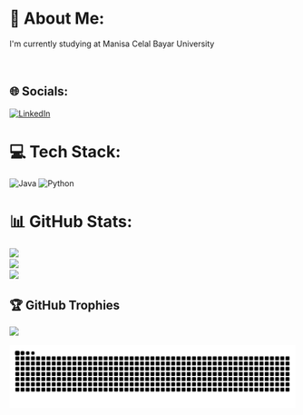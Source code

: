 # 💫 About Me:
I'm currently studying at Manisa Celal Bayar University<br><br><br>


## 🌐 Socials:
[![LinkedIn](https://img.shields.io/badge/LinkedIn-%230077B5.svg?logo=linkedin&logoColor=white)](https://linkedin.com/in/zeki-akgül-b59471218) 

# 💻 Tech Stack:
![Java](https://img.shields.io/badge/java-%23ED8B00.svg?style=for-the-badge&logo=openjdk&logoColor=white) ![Python](https://img.shields.io/badge/python-3670A0?style=for-the-badge&logo=python&logoColor=ffdd54)
# 📊 GitHub Stats:
![](https://github-readme-stats.vercel.app/api?username=zexy2&theme=dark&hide_border=false&include_all_commits=false&count_private=false)<br/>
![](https://github-readme-streak-stats.herokuapp.com/?user=zexy2&theme=dark&hide_border=false)<br/>
![](https://github-readme-stats.vercel.app/api/top-langs/?username=zexy2&theme=dark&hide_border=false&include_all_commits=false&count_private=false&layout=compact)

## 🏆 GitHub Trophies
![](https://github-profile-trophy.vercel.app/?username=zexy2&theme=radical&no-frame=false&no-bg=true&margin-w=4)



<picture>
  <source media="(prefers-color-scheme: dark)" srcset="https://raw.githubusercontent.com/zexy2/zexy2/output/github-contribution-grid-snake-dark.svg">
  <source media="(prefers-color-scheme: light)" srcset="https://raw.githubusercontent.com/zexy2/zexy2/output/github-contribution-grid-snake.svg">
  <img alt="github contribution grid snake animation" src="https://raw.githubusercontent.com/zexy2/zexy2/output/github-contribution-grid-snake.svg">
</picture>

